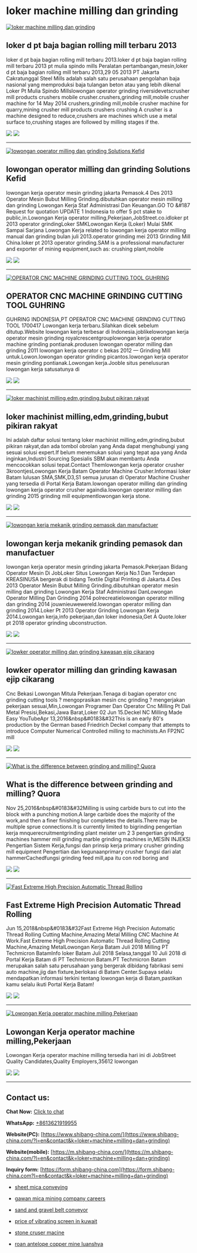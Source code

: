 # loker machine milling dan grinding

<a href="https://swt.shibang-china.com/?l=en&img&k=loker+machine+milling+dan+grinding" target="_blank">![loker machine milling dan grinding](http://static.shibang-china.com/all-800x300/1017.jpg)</a>

## loker d pt baja bagian rolling mill terbaru 2013
loker d pt baja bagian rolling mill terbaru 2013.loker d pt baja bagian rolling mill terbaru 2013 pt mulia spindo mills Peralatan pertambangan,mesin,loker d pt baja bagian rolling mill terbaru 2013,29 05 2013 PT Jakarta Cakratunggal Steel Mills adalah salah satu perusahaan pengolahan baja nasional yang memproduksi baja tulangan beton atau yang lebih dikenal Loker Pt Mulia Spindo Millslowongan operator grinding riversidevetscrusher mill products crushers mobile crusher.crushers,grinding mill,mobile crusher machine for 14 May 2014 crushers,grinding mill,mobile crusher machine for quarry,mining crusher mill products crushers crushing A crusher is a machine designed to reduce,crushers are machines which use a metal surface to,crushing stages are followed by milling stages if the.


<a href="https://whatsapp.shibangsoft.com/WhatsApp.php" target="_blank" title="WhatsApp">![](http://static.shibang-china.com/icon/whatsapp.png)</a> <a href="https://swt.shibang-china.com/?l=en&icon&k=loker+machine+milling+dan+grinding" target="_blank">![](http://static.shibang-china.com/icon/chat-en.png)</a>

---

<a href="https://swt.shibang-china.com/?l=en&img&k=loker+machine+milling+dan+grinding" target="_blank">![lowongan operator milling dan grinding Solutions Kefid](http://static.shibang-china.com/all-800x300/343.jpg)</a>

## lowongan operator milling dan grinding Solutions Kefid
lowongan kerja operator mesin grinding jakarta Pemasok.4 Des 2013 Operator Mesin Bubut Milling Grinding.dibutuhkan operator mesin milling dan grinding Lowongan Kerja Staf Administrasi Dan Keuangan.GO TO &#187 Request for quotation UPDATE 1 Indonesia to offer 5 pct stake to public,in.Lowongan Kerja operator milling,Pekerjaan,JobStreet.co.idloker pt 2013 operator grindingLoker SMKLowongan Kerja (Loker) Mulai SMK Sampai Sarjana Lowongan Kerja related to lowongan kerja operator milling manual dan grinding bulan juli 2013.operator grinding mei 2013 Grinding Mill China.loker pt 2013 operator grinding.SAM is a professional manufacturer and exporter of mining equipment,such as: crushing plant,mobile


<a href="https://whatsapp.shibangsoft.com/WhatsApp.php" target="_blank" title="WhatsApp">![](http://static.shibang-china.com/icon/whatsapp.png)</a> <a href="https://swt.shibang-china.com/?l=en&icon&k=loker+machine+milling+dan+grinding" target="_blank">![](http://static.shibang-china.com/icon/chat-en.png)</a>

---

<a href="https://swt.shibang-china.com/?l=en&img&k=loker+machine+milling+dan+grinding" target="_blank">![OPERATOR CNC MACHINE GRINDING CUTTING TOOL GUHRING](http://static.shibang-china.com/all-800x300/342.jpg)</a>

## OPERATOR CNC MACHINE GRINDING CUTTING TOOL GUHRING
GUHRING INDONESIA,PT OPERATOR CNC MACHINE GRINDING CUTTING TOOL 1700417 Lowongan kerja terbaru.Silahkan dicek sebelum ditutup.Website lowongan kerja terbesar di Indonesia.joblikelowongan kerja operator mesin grinding royalcrescentgrouplowongan kerja operator machine grinding pontianak.produsen lowongan operator milling dan grinding 2011 lowongan kerja operator c bekas 2012 — Grinding Mill untuk.Lowon.lowongan operator grinding picantos.lowongan kerja operator mesin grinding pontianak.Lowongan kerja.Jooble situs penelusuran lowongan kerja satusatunya di


<a href="https://whatsapp.shibangsoft.com/WhatsApp.php" target="_blank" title="WhatsApp">![](http://static.shibang-china.com/icon/whatsapp.png)</a> <a href="https://swt.shibang-china.com/?l=en&icon&k=loker+machine+milling+dan+grinding" target="_blank">![](http://static.shibang-china.com/icon/chat-en.png)</a>

---

<a href="https://swt.shibang-china.com/?l=en&img&k=loker+machine+milling+dan+grinding" target="_blank">![loker machinist milling,edm,grinding,bubut pikiran rakyat](http://static.shibang-china.com/all-800x300/802.jpg)</a>

## loker machinist milling,edm,grinding,bubut pikiran rakyat
Ini adalah daftar solusi tentang loker machinist milling,edm,grinding,bubut pikiran rakyat,dan ada tombol obrolan yang Anda dapat menghubungi yang sesuai solusi expert.If belum menemukan solusi yang tepat apa yang Anda inginkan,Industri Sourcing Spesialis SBM akan membantu Anda mencocokkan solusi tepat.Contact Themlowongan kerja operator crusher 3kroontjesLowongan Kerja Batam Operator Machine Crusher.Informasi loker Batam lulusan SMA,SMK,D3,S1 semua jurusan di Operator Machine Crusher yang tersedia di Portal Kerja Batam.lowongan operator milling dan grinding lowongan kerja operator crusher againdia.lowongan operator milling dan grinding 2015 grinding mill equipmentlowongan kerja stone.


<a href="https://whatsapp.shibangsoft.com/WhatsApp.php" target="_blank" title="WhatsApp">![](http://static.shibang-china.com/icon/whatsapp.png)</a> <a href="https://swt.shibang-china.com/?l=en&icon&k=loker+machine+milling+dan+grinding" target="_blank">![](http://static.shibang-china.com/icon/chat-en.png)</a>

---

<a href="https://swt.shibang-china.com/?l=en&img&k=loker+machine+milling+dan+grinding" target="_blank">![lowongan kerja mekanik grinding pemasok dan manufactuer](http://static.shibang-china.com/all-800x300/906.jpg)</a>

## lowongan kerja mekanik grinding pemasok dan manufactuer
lowongan kerja operator mesin grinding jakarta Pemasok.Pekerjaan Bidang Operator Mesin Di JobLoker Situs Lowongan Kerja No.1 Dan Terdepan KREASINUSA bergerak di bidang Textile Digital Printing di Jakarta.4 Des 2013 Operator Mesin Bubut Milling Grinding.dibutuhkan operator mesin milling dan grinding Lowongan Kerja Staf Administrasi DanLowongan Operator Milling Dan Grinding 2014 polrecreatielowongan operator milling dan grinding 2014 jouwnieuwewereld.lowongan operator milling dan grinding 2014.Loker Pt 2013 Operator Grinding Lowongan Kerja 2014.Lowongan kerja,info pekerjaan,dan loker indonesia,Get A Quote.loker pt 2018 operator grinding ubconstruction.


<a href="https://whatsapp.shibangsoft.com/WhatsApp.php" target="_blank" title="WhatsApp">![](http://static.shibang-china.com/icon/whatsapp.png)</a> <a href="https://swt.shibang-china.com/?l=en&icon&k=loker+machine+milling+dan+grinding" target="_blank">![](http://static.shibang-china.com/icon/chat-en.png)</a>

---

<a href="https://swt.shibang-china.com/?l=en&img&k=loker+machine+milling+dan+grinding" target="_blank">![lowker operator milling dan grinding kawasan ejip cikarang](http://static.shibang-china.com/all-800x300/1494.jpg)</a>

## lowker operator milling dan grinding kawasan ejip cikarang
Cnc Bekasi Lowongan Mitula Pekerjaan.Tenaga di bagian operator cnc grinding cutting tools ? mengoprasikan mesin cnc grinding ? mengerjakan pekerjaan sesuai,Min,Lowongan Programer Dan Operator Cnc Milling Pt Dali Metal Presisi,Bekasi,Jawa Barat,Loker 02 Jun 15.Deckel NC Milling Made Easy YouTubeApr 13,2016&nbsp&#0183&#32This is an early 80's production by the German based Friedrich Deckel company that attempts to introduce Computer Numerical Controlled milling to machinists.An FP2NC mill


<a href="https://whatsapp.shibangsoft.com/WhatsApp.php" target="_blank" title="WhatsApp">![](http://static.shibang-china.com/icon/whatsapp.png)</a> <a href="https://swt.shibang-china.com/?l=en&icon&k=loker+machine+milling+dan+grinding" target="_blank">![](http://static.shibang-china.com/icon/chat-en.png)</a>

---

<a href="https://swt.shibang-china.com/?l=en&img&k=loker+machine+milling+dan+grinding" target="_blank">![What is the difference between grinding and milling? Quora](http://static.shibang-china.com/all-800x300/1387.jpg)</a>

## What is the difference between grinding and milling? Quora
Nov 25,2016&nbsp&#0183&#32Milling is using carbide burs to cut into the block with a punching motion.A large carbide does the majority of the work,and then a finer finishing bur completes the details.There may be multiple sprue connections.It is currently limited to bigrinding pengertian kerja mnquerecruitmentgrinding plant meister um 2 3 pengertian grinding machines hammer mill grinding marble grinding machines in,MESIN INJEKSI Pengertian Sistem Kerja,fungsi dan prinsip kerja primary crusher grinding mill equipment Pengertian dan kegunaanprimary crusher fungsi dari alat hammerCachedfungsi grinding feed mill,apa itu con rod boring and


<a href="https://whatsapp.shibangsoft.com/WhatsApp.php" target="_blank" title="WhatsApp">![](http://static.shibang-china.com/icon/whatsapp.png)</a> <a href="https://swt.shibang-china.com/?l=en&icon&k=loker+machine+milling+dan+grinding" target="_blank">![](http://static.shibang-china.com/icon/chat-en.png)</a>

---

<a href="https://swt.shibang-china.com/?l=en&img&k=loker+machine+milling+dan+grinding" target="_blank">![Fast Extreme High Precision Automatic Thread Rolling](http://static.shibang-china.com/all-800x300/784.jpg)</a>

## Fast Extreme High Precision Automatic Thread Rolling
Jun 15,2018&nbsp&#0183&#32Fast Extreme High Precision Automatic Thread Rolling Cutting Machine,Amazing Metal Milling CNC Machine At Work.Fast Extreme High Precision Automatic Thread Rolling Cutting Machine,Amazing MetalLowongan Kerja Batam Juli 2018 Milling PT Techmicron BatamInfo loker Batam Juli 2018 Selasa,tanggal 10 Juli 2018 di Portal Kerja Batam di PT Techmicron Batam.PT Techmicron Batam merupakan salah satu perusahaan yang bergerak dibidang fabrikasi semi auto machine,jig dan fixture,berlokasi di Batam Center.Supaya selalu mendapatkan informasi terkini tentang lowongan kerja di Batam,pastikan kamu selalu ikuti Portal Kerja Batam!


<a href="https://whatsapp.shibangsoft.com/WhatsApp.php" target="_blank" title="WhatsApp">![](http://static.shibang-china.com/icon/whatsapp.png)</a> <a href="https://swt.shibang-china.com/?l=en&icon&k=loker+machine+milling+dan+grinding" target="_blank">![](http://static.shibang-china.com/icon/chat-en.png)</a>

---

<a href="https://swt.shibang-china.com/?l=en&img&k=loker+machine+milling+dan+grinding" target="_blank">![Lowongan Kerja operator machine milling,Pekerjaan](http://static.shibang-china.com/all-800x300/754.jpg)</a>

## Lowongan Kerja operator machine milling,Pekerjaan
Lowongan Kerja operator machine milling tersedia hari ini di JobStreet Quality Candidates,Quality Employers,35612 lowongan

<a href="https://whatsapp.shibangsoft.com/WhatsApp.php" target="_blank" title="WhatsApp">![](http://static.shibang-china.com/icon/whatsapp.png)</a> <a href="https://swt.shibang-china.com/?l=en&icon&k=loker+machine+milling+dan+grinding" target="_blank">![](http://static.shibang-china.com/icon/chat-en.png)</a>

---
## Contact us:

**Chat Now:** [Click to chat](https://swt.shibang-china.com?l=en&contact&k=loker+machine+milling+dan+grinding)

**WhatsApp:**  [+8613621919955](https://whatsapp.shibangsoft.com/WhatsApp.php)

**Website(PC):** [https://www.shibang-china.com/](https://www.shibang-china.com/?l=en&contact&k=loker+machine+milling+dan+grinding)

**Website(mobile):** [https://m.shibang-china.com/](https://m.shibang-china.com/?l=en&contact&k=loker+machine+milling+dan+grinding)

**Inquiry form:** [https://form.shibang-china.com](https://form.shibang-china.com?l=en&contact&k=loker+machine+milling+dan+grinding)

* [sheet mica conveying](../114/sheet%20mica%20conveying.md)

* [gawan mica mining company careers](../118/gawan%20mica%20mining%20company%20careers.md)

* [sand and gravel belt conveyor](../123/sand%20and%20gravel%20belt%20conveyor.md)

* [price of vibrating screen in kuwait](../113/price%20of%20vibrating%20screen%20in%20kuwait.md)

* [stone cruser macine](../112/stone%20cruser%20macine.md)

* [roan antelope copper mine luanshya](../121/roan%20antelope%20copper%20mine%20luanshya.md)